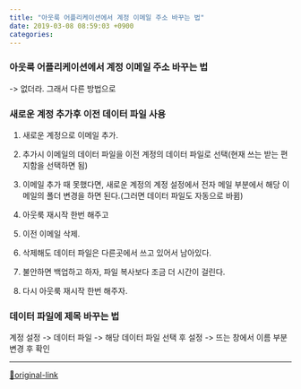 ```yaml
---
title: "아웃룩 어플리케이션에서 계정 이메일 주소 바꾸는 법"
date: 2019-03-08 08:59:03 +0900
categories: 
---
```

  

### 아웃룩 어플리케이션에서 계정 이메일 주소 바꾸는 법

-&gt; 없더라.
그래서 다른 방법으로
### 새로운 계정 추가후 이전 데이터 파일 사용

1. 새로운 계정으로 이메일 추가.
1. 추가시 이메일의 데이터 파일을 이전 계정의 데이터 파일로 선택(현재 쓰는 받는 편지함을 선택하면 됨)
2. 이메일 추가 때 못했다면, 새로운 계정의 계정 설정에서 전자 메일 부분에서 해당 이메일의 폴더 변경을 하면 된다.(그러면 데이터 파일도 자동으로 바뀜)

3. 아웃룩 재시작 한번 해주고
4. 이전 이메일 삭제.
1. 삭제해도 데이터 파일은 다른곳에서 쓰고 있어서 남아있다.
1. 불안하면 백업하고 하자, 파일 복사보다 조금 더 시간이 걸린다.


6. 다시 아웃룩 재시작 한번 해주자.

  
### 데이터 파일에 제목 바꾸는 법

계정 설정 -&gt; 데이터 파일 -&gt; 해당 데이터 파일 선택 후 설정 -&gt; 뜨는 창에서 이름 부분 변경 후 확인




***
[🔗original-link](http://www.mins01.com/mh/tech/read/1261)